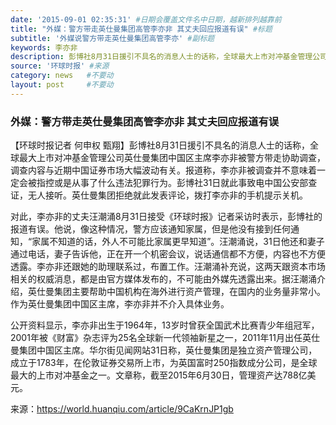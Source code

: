 ```yaml
---
date: '2015-09-01 02:35:31' #日期会覆盖文件名中日期，越新排列越靠前
title: "外媒：警方带走英仕曼集团高管李亦非 其丈夫回应报道有误" #标题
subtitle: '外媒说警方带走英仕曼集团高管李亦' #副标题
keywords: 李亦非
description: 彭博社8月31日援引不具名的消息人士的话称，全球最大上市对冲基金管理公司英仕曼集团中国区主席李亦非被警方带走协助调查，调查内容与近期中国证券市场大幅波动有关。
source: '环球时报' #来源
category: news   #不要动
layout: post     #不要动
---
```


### 外媒：警方带走英仕曼集团高管李亦非 其丈夫回应报道有误

【环球时报记者 何申权 甄翔】彭博社8月31日援引不具名的消息人士的话称，全球最大上市对冲基金管理公司英仕曼集团中国区主席李亦非被警方带走协助调查，调查内容与近期中国证券市场大幅波动有关。报道称，李亦非被调查并不意味着一定会被指控或是从事了什么违法犯罪行为。彭博社31日就此事致电中国公安部查证，无人接听。英仕曼集团拒绝就此发表评论，拨打李亦非的手机提示关机。

对此，李亦非的丈夫汪潮涌8月31日接受《环球时报》记者采访时表示，彭博社的报道有误。他说，像这种情况，警方应该通知家属，但是他没有接到任何通知，“家属不知道的话，外人不可能比家属更早知道”。汪潮涌说，31日他还和妻子通过电话，妻子告诉他，正在开一个机密会议，说话通信都不方便，内容也不方便透露。李亦非还跟她的助理联系过，布置工作。汪潮涌补充说，这两天跟资本市场相关的权威消息，都是由官方媒体发布的，不可能由外媒先透露出来。据汪潮涌介绍，英仕曼集团主要帮助中国机构在海外进行资产管理，在国内的业务量非常小。作为英仕曼集团中国区主席，李亦非并不介入具体业务。

公开资料显示，李亦非出生于1964年，13岁时曾获全国武术比赛青少年组冠军，2001年被《财富》杂志评为25名全球新一代领袖新星之一，2011年11月出任英仕曼集团中国区主席。华尔街见闻网站31日称，英仕曼集团是独立资产管理公司，成立于1783年，在伦敦证券交易所上市，为英国富时250指数成分公司，是全球最大的上市对冲基金之一。文章称，截至2015年6月30日，管理资产达788亿美元。

来源：https://world.huanqiu.com/article/9CaKrnJP1gb



